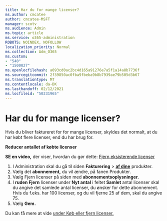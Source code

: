 ```yaml
---
title: Har du for mange licenser?
ms.author: cmcatee
author: cmcatee-MSFT
manager: scotv
ms.audience: Admin
ms.topic: article
ms.service: o365-administration
ROBOTS: NOINDEX, NOFOLLOW
localization_priority: Normal
ms.collection: Adm_O365
ms.custom:
- "540"
- "1500027"
ms.openlocfilehash: a093cd0ac2bc4d165a91276e7a5f1a14a8b7736f
ms.sourcegitcommit: 2f39850ac0fba9fbeba9b8b7939ae79b505d3b67
ms.translationtype: MT
ms.contentlocale: da-DK
ms.lasthandoff: 02/12/2021
ms.locfileid: "50231965"
---
```

# <a name="too-many-licenses"></a>Har du for mange licenser?

Hvis du bliver faktureret for for mange licenser, skyldes det normalt, at du har købt flere licenser, end du har brug for.
  
**Reducer antallet af købte licenser**

**SE en video,** der viser, hvordan du gør dette: [Fjern eksisterende licenser](https://go.microsoft.com/fwlink/p/?linkid=2154938)
  
1. I Administration skal du gå til siden **Fakturering** \> **[af dine](https://go.microsoft.com/fwlink/p/?linkid=842054)** produkter.
2. Vælg det **abonnement,** du vil ændre, på fanen Produkter.
3. Vælg Fjern licenser på siden med **abonnementsoplysninger.**
4. I **ruden Fjern** licenser under **Nyt antal** i feltet **Samlet** antal licenser skal du angive det samlede antal licenser, du ønsker for dette abonnement. Hvis du f.eks. har 100 licenser, og du vil fjerne 25 af dem, skal du angive 75.
5. Vælg **Gem.**

Du kan få mere at vide [under Køb eller fjern licenser.](https://docs.microsoft.com/microsoft-365/commerce/licenses/buy-licenses)